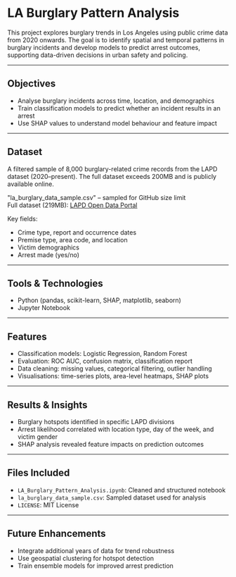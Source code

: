 # LA Burglary Pattern Analysis

This project explores burglary trends in Los Angeles using public crime data from 2020 onwards. The goal is to identify spatial and temporal patterns in burglary incidents and develop models to predict arrest outcomes, supporting data-driven decisions in urban safety and policing.

---

## Objectives
- Analyse burglary incidents across time, location, and demographics  
- Train classification models to predict whether an incident results in an arrest  
- Use SHAP values to understand model behaviour and feature impact  

---

## Dataset
A filtered sample of 8,000 burglary-related crime records from the LAPD dataset (2020–present). The full dataset exceeds 200MB and is publicly available online.

"la_burglary_data_sample.csv" – sampled for GitHub size limit  
Full dataset (219MB): [LAPD Open Data Portal](https://data.lacity.org/Public-Safety/Crime-Data-from-2020-to-Present/2nrs-mtv8)

Key fields:
- Crime type, report and occurrence dates  
- Premise type, area code, and location  
- Victim demographics  
- Arrest made (yes/no)

---

## Tools & Technologies
- Python (pandas, scikit-learn, SHAP, matplotlib, seaborn)  
- Jupyter Notebook

---

## Features
- Classification models: Logistic Regression, Random Forest  
- Evaluation: ROC AUC, confusion matrix, classification report  
- Data cleaning: missing values, categorical filtering, outlier handling  
- Visualisations: time-series plots, area-level heatmaps, SHAP plots

---

## Results & Insights
- Burglary hotspots identified in specific LAPD divisions  
- Arrest likelihood correlated with location type, day of the week, and victim gender  
- SHAP analysis revealed feature impacts on prediction outcomes  

---

## Files Included
- `LA_Burglary_Pattern_Analysis.ipynb`: Cleaned and structured notebook  
- `la_burglary_data_sample.csv`: Sampled dataset used for analysis  
- `LICENSE`: MIT License  

---

## Future Enhancements
- Integrate additional years of data for trend robustness  
- Use geospatial clustering for hotspot detection  
- Train ensemble models for improved arrest prediction
